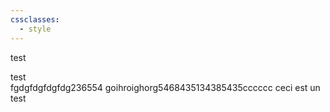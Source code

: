 ```yaml
---
cssclasses:
  - style
---
```

test
<div class="containers-W-P">test</div>fgdgfdgfdgfdg236554
goihroighorg5468435134385435cccccc
ceci est un test